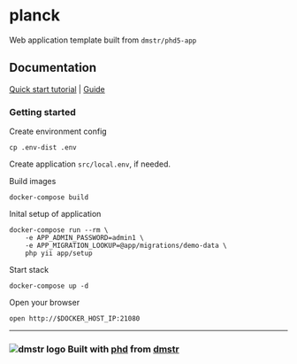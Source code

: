 planck
======

Web application template built from `dmstr/phd5-app`

## Documentation

[Quick start tutorial](https://github.com/dmstr/docs-phd5/blob/master/guide/tutorials/docker-build-from-phd.md) | [Guide](https://github.com/dmstr/docs-phd5/blob/master/guide/README.md)

### Getting started



Create environment config

    cp .env-dist .env
    
Create application `src/local.env`, if needed.    

Build images

    docker-compose build
    
Inital setup of application    

    docker-compose run --rm \
        -e APP_ADMIN_PASSWORD=admin1 \
        -e APP_MIGRATION_LOOKUP=@app/migrations/demo-data \
        php yii app/setup
        
Start stack
        
    docker-compose up -d

Open your browser
 
    open http://$DOCKER_HOST_IP:21080
    

---

### ![dmstr logo](http://t.phundament.com/dmstr-16-cropped.png) Built with [phd](http://phd.dmstr.io) from [dmstr](http://diemeisterei.de)
